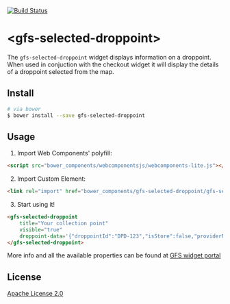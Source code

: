 [![Build Status](https://travis-ci.org/GlobalFreightSolutions/gfs-selected-droppoint.svg?branch=master)](https://travis-ci.org/GlobalFreightSolutions/gfs-selected-droppoint)


# &lt;gfs-selected-droppoint&gt;

The `gfs-selected-droppoint` widget displays information on a droppoint. When used in conjuction with the checkout widget it will display the details of a droppoint selected from the map.

## Install

```bash
# via bower
$ bower install --save gfs-selected-droppoint
```

## Usage

1. Import Web Components' polyfill:

```html
<script src="bower_components/webcomponentsjs/webcomponents-lite.js"></script>
```

2. Import Custom Element:

```html
<link rel="import" href="bower_components/gfs-selected-droppoint/gfs-selected-droppoint.html">
```

3. Start using it!

<!---
```
<custom-element-demo>
    <template>
        <script src="../webcomponentsjs/webcomponents-lite.js"></script>
        <link rel="import" href="gfs-selected-droppoint.html">
        <next-code-block></next-code-block>
    </template>
</custom-element-demo>
```
-->

```html
<gfs-selected-droppoint
    title="Your collection point"
    visible="true"
    droppoint-data='{"droppointId":"DPD-123","isStore":false,"providerName":"DPD","distanceInMeters":888,"localizedDistance":"888 meters","droppointDescription":"The Pharmacy at Mayfair (Numark)","geoLocation":{"addressLines":["Shepherd Market"],"town":"London","postCode":"W1J 7UD","countryCode":"GB","directions":"The Pharmacy at Mayfair (Numark)"},"collectionSlots":[{"collectionDate":"2016-11-10T00:00:00Z","timeSlots":[{"from":"09:30","to":"17:00"}]}]}'>
</gfs-selected-droppoint>
```

More info and all the available properties can be found at [GFS widget portal](http://developer.justshoutgfs.com/info/documentation/gfs-checkout/the-gfs-checkout-widgets/selected-droppoint-widget/ "The GFS Selected Droppoint Widget")


## License

[Apache License 2.0](https://www.apache.org/licenses/LICENSE-2.0.html)
